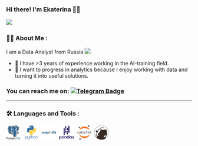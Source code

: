 ### Hi there! I'm Ekaterina 🤸‍♀️
<div id="header" align="left">
  <img src="https://media.giphy.com/media/v1.Y2lkPTc5MGI3NjExc28zam44MHppeHdhMjJvdGQ1eWN0M3l1ZHpnbmlmNWhvaWR6d2pqNiZlcD12MV9naWZzX3NlYXJjaCZjdD1n/L3nWlmgyqCeU8/giphy.gif" width="300"/>
</div>

### :woman_technologist: About Me :
I am a Data Analyst from Russia <img src="https://media.giphy.com/media/v1.Y2lkPTc5MGI3NjExNmRpM2QyOGF1OTdjZ2E4eGxmbWtpbTdxOTA5OXJzbWxvODBodnBmYiZlcD12MV9naWZzX3NlYXJjaCZjdD1n/nNOAPjUdo4mpZFkDf8/giphy.gif" width="35">
* :telescope: I have >3 years of experience working in the AI-training field. 
* :seedling: I want to progress in analytics because I enjoy working with data and turning it into useful solutions.
### You can reach me on: [![Telegram Badge](https://img.shields.io/badge/-Telegram-blue?style=flat&logo=Telegram&logoColor=white)](https://t.me/vocamash)
---

### :hammer_and_wrench: Languages and Tools :
<div>
  <img src="https://github.com/devicons/devicon/blob/master/icons/postgresql/postgresql-original-wordmark.svg" title="PostgreSQL"  alt="PostgreSQL" width="40" height="40"/>&nbsp;
  <img src="https://github.com/devicons/devicon/blob/master/icons/python/python-original-wordmark.svg" title="Python" alt="Python" width="40" height="40"/>&nbsp;
  <img src="https://github.com/devicons/devicon/blob/master/icons/matplotlib/matplotlib-original-wordmark.svg" title="Matplotlib" alt="Matplotlib" width="40" height="40"/>&nbsp;
  <img src="https://github.com/devicons/devicon/blob/master/icons/pandas/pandas-plain-wordmark.svg" title="Pandas" alt="Pandas" width="40" height="40"/>&nbsp;
  <img src="https://github.com/devicons/devicon/blob/master/icons/jupyter/jupyter-original-wordmark.svg" title="Jupyter" alt="Jupyter" width="40" height="40"/>&nbsp;
  <img src="https://github.com/devicons/devicon/blob/master/icons/dbeaver/dbeaver-plain.svg" title="Dbeaver" alt="Dbeaver" width="40" height="40"/>
</div>

